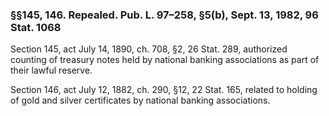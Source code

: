 ### §§145, 146. Repealed. Pub. L. 97–258, §5(b), Sept. 13, 1982, 96 Stat. 1068 ###

Section 145, act July 14, 1890, ch. 708, §2, 26 Stat. 289, authorized counting of treasury notes held by national banking associations as part of their lawful reserve.

Section 146, act July 12, 1882, ch. 290, §12, 22 Stat. 165, related to holding of gold and silver certificates by national banking associations.